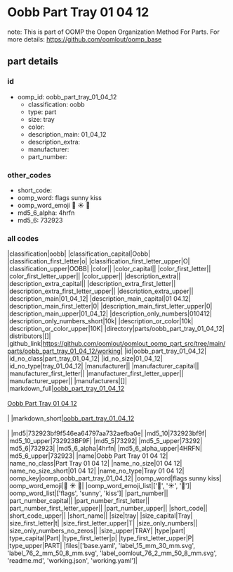 # Oobb Part Tray 01 04 12  

note: This is part of OOMP the Oopen Organization Method For Parts. For more details: https://github.com/oomlout/oomp_base

##  part details





### id
* oomp_id: oobb_part_tray_01_04_12
  * classification: oobb
  * type: part
  * size: tray
  * color: 
  * description_main: 01_04_12
  * description_extra: 
  * manufacturer: 
  * part_number: 

### other_codes
* short_code: 
* oomp_word: flags sunny kiss
* oomp_word_emoji :flags: :sunny: :kiss:
* md5_6_alpha: 4hrfn
* md5_6: 732923

### all codes 
|classification|oobb|
|classification_capital|Oobb|
|classification_first_letter|o|
|classification_first_letter_upper|O|
|classification_upper|OOBB|
|color||
|color_capital||
|color_first_letter||
|color_first_letter_upper||
|color_upper||
|description_extra||
|description_extra_capital||
|description_extra_first_letter||
|description_extra_first_letter_upper||
|description_extra_upper||
|description_main|01_04_12|
|description_main_capital|01 04.12|
|description_main_first_letter|0|
|description_main_first_letter_upper|0|
|description_main_upper|01_04_12|
|description_only_numbers|010412|
|description_only_numbers_short|10k|
|description_or_color|10k|
|description_or_color_upper|10K|
|directory|parts/oobb_part_tray_01_04_12|
|distributors|[]|
|github_link|https://github.com/oomlout/oomlout_oomp_part_src/tree/main/parts/oobb_part_tray_01_04_12/working|
|id|oobb_part_tray_01_04_12|
|id_no_class|part_tray_01_04_12|
|id_no_size|01_04_12|
|id_no_type|tray_01_04_12|
|manufacturer||
|manufacturer_capital||
|manufacturer_first_letter||
|manufacturer_first_letter_upper||
|manufacturer_upper||
|manufacturers|[]|
|markdown_full|[oobb_part_tray_01_04_12](https://github.com/oomlout/oomlout_oomp_part_src/tree/main/parts/oobb_part_tray_01_04_12/working)<br>[](https://github.com/oomlout/oomlout_oomp_part_src/tree/main/parts/oobb_part_tray_01_04_12/working)<br>[Oobb Part Tray 01 04 12](https://github.com/oomlout/oomlout_oomp_part_src/tree/main/parts/oobb_part_tray_01_04_12/working)<br><br>|
|markdown_short|[oobb_part_tray_01_04_12](https://github.com/oomlout/oomlout_oomp_part_src/tree/main/parts/oobb_part_tray_01_04_12/working)<br><br>|
|md5|732923bf9f546ea64797aa732aefba0e|
|md5_10|732923bf9f|
|md5_10_upper|732923BF9F|
|md5_5|73292|
|md5_5_upper|73292|
|md5_6|732923|
|md5_6_alpha|4hrfn|
|md5_6_alpha_upper|4HRFN|
|md5_6_upper|732923|
|name|Oobb Part Tray 01 04 12|
|name_no_class|Part Tray 01 04 12|
|name_no_size|01 04 12|
|name_no_size_short|01 04 12|
|name_no_type|Tray 01 04 12|
|oomp_key|oomp_oobb_part_tray_01_04_12|
|oomp_word|flags sunny kiss|
|oomp_word_emoji|:flags: :sunny: :kiss:|
|oomp_word_emoji_list|[':flags:', ':sunny:', ':kiss:']|
|oomp_word_list|['flags', 'sunny', 'kiss']|
|part_number||
|part_number_capital||
|part_number_first_letter||
|part_number_first_letter_upper||
|part_number_upper||
|short_code||
|short_code_upper||
|short_name||
|size|tray|
|size_capital|Tray|
|size_first_letter|t|
|size_first_letter_upper|T|
|size_only_numbers||
|size_only_numbers_no_zeros||
|size_upper|TRAY|
|type|part|
|type_capital|Part|
|type_first_letter|p|
|type_first_letter_upper|P|
|type_upper|PART|
|files|['base.yaml', 'label_15_mm_30_mm.svg', 'label_76_2_mm_50_8_mm.svg', 'label_oomlout_76_2_mm_50_8_mm.svg', 'readme.md', 'working.json', 'working.yaml']|
